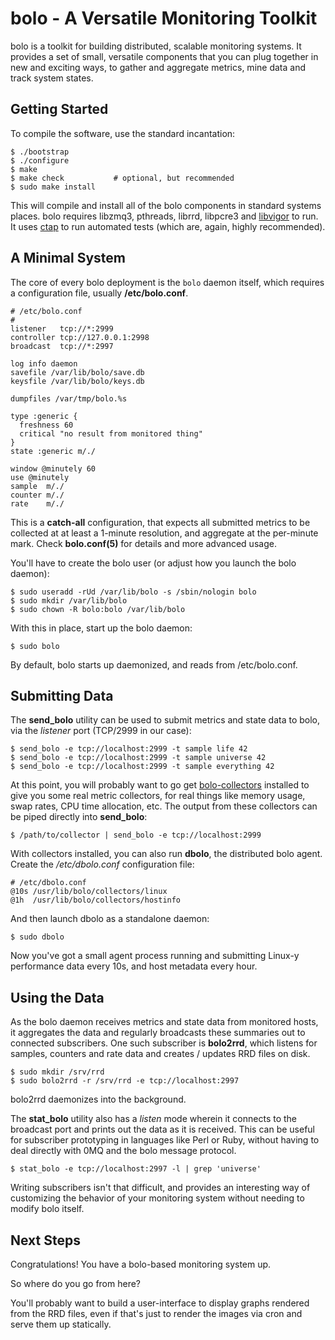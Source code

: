 bolo - A Versatile Monitoring Toolkit
=====================================

bolo is a toolkit for building distributed, scalable monitoring
systems.  It provides a set of small, versatile components that
you can plug together in new and exciting ways, to gather and
aggregate metrics, mine data and track system states.

Getting Started
---------------

To compile the software, use the standard incantation:

    $ ./bootstrap
    $ ./configure
    $ make
    $ make check           # optional, but recommended
    $ sudo make install

This will compile and install all of the bolo components in
standard systems places.  bolo requires libzmq3, pthreads, librrd,
libpcre3 and [libvigor][libvigor] to run.  It uses [ctap][ctap] to
run automated tests (which are, again, highly recommended).

A Minimal System
----------------

The core of every bolo deployment is the `bolo` daemon itself,
which requires a configuration file, usually **/etc/bolo.conf**.

    # /etc/bolo.conf
    #
    listener   tcp://*:2999
    controller tcp://127.0.0.1:2998
    broadcast  tcp://*:2997

    log info daemon
    savefile /var/lib/bolo/save.db
    keysfile /var/lib/bolo/keys.db

    dumpfiles /var/tmp/bolo.%s

    type :generic {
      freshness 60
      critical "no result from monitored thing"
    }
    state :generic m/./

    window @minutely 60
    use @minutely
    sample  m/./
    counter m/./
    rate    m/./

This is a **catch-all** configuration, that expects all submitted
metrics to be collected at at least a 1-minute resolution, and
aggregate at the per-minute mark.  Check **bolo.conf(5)** for
details and more advanced usage.

You'll have to create the bolo user (or adjust how you launch the
bolo daemon):

    $ sudo useradd -rUd /var/lib/bolo -s /sbin/nologin bolo
    $ sudo mkdir /var/lib/bolo
    $ sudo chown -R bolo:bolo /var/lib/bolo

With this in place, start up the bolo daemon:

    $ sudo bolo

By default, bolo starts up daemonized, and reads from
/etc/bolo.conf.

Submitting Data
---------------

The **send_bolo** utility can be used to submit metrics and state
data to bolo, via the _listener_ port (TCP/2999 in our case):

    $ send_bolo -e tcp://localhost:2999 -t sample life 42
    $ send_bolo -e tcp://localhost:2999 -t sample universe 42
    $ send_bolo -e tcp://localhost:2999 -t sample everything 42

At this point, you will probably want to go get
[bolo-collectors][collectors] installed to give you some real
metric collectors, for real things like memory usage, swap rates,
CPU time allocation, etc.  The output from these collectors can be
piped directly into **send_bolo**:

    $ /path/to/collector | send_bolo -e tcp://localhost:2999

With collectors installed, you can also run **dbolo**, the
distributed bolo agent.  Create the _/etc/dbolo.conf_
configuration file:

    # /etc/dbolo.conf
    @10s /usr/lib/bolo/collectors/linux
    @1h  /usr/lib/bolo/collectors/hostinfo

And then launch dbolo as a standalone daemon:

    $ sudo dbolo

Now you've got a small agent process running and submitting
Linux-y performance data every 10s, and host metadata every hour.

Using the Data
--------------

As the bolo daemon receives metrics and state data from monitored
hosts, it aggregates the data and regularly broadcasts these
summaries out to connected subscribers.  One such subscriber is
**bolo2rrd**, which listens for samples, counters and rate data
and creates / updates RRD files on disk.

    $ sudo mkdir /srv/rrd
    $ sudo bolo2rrd -r /srv/rrd -e tcp://localhost:2997

bolo2rrd daemonizes into the background.

The **stat_bolo** utility also has a _listen_ mode wherein it
connects to the broadcast port and prints out the data as it is
received.  This can be useful for subscriber prototyping in
languages like Perl or Ruby, without having to deal directly with
0MQ and the bolo message protocol.

    $ stat_bolo -e tcp://localhost:2997 -l | grep 'universe'

Writing subscribers isn't that difficult, and provides an
interesting way of customizing the behavior of your monitoring
system without needing to modify bolo itself.

Next Steps
----------

Congratulations!  You have a bolo-based monitoring system up.

So where do you go from here?

You'll probably want to build a user-interface to display graphs
rendered from the RRD files, even if that's just to render the
images via cron and serve them up statically.



[ctap]:       https://github.com/filefrog/ctap
[libvigor]:   https://github.com/filefrog/libvigor
[collectors]: https://github.com/filefrog/bolo-collectors
